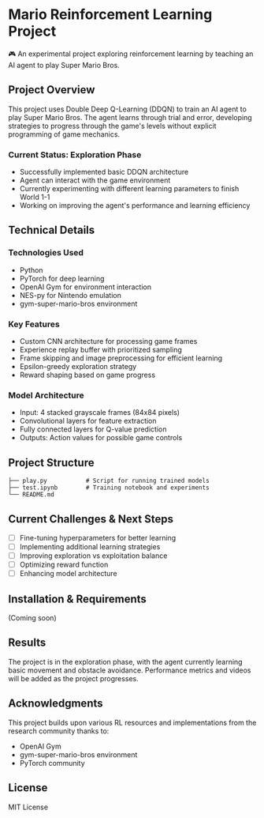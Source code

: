 # Mario Reinforcement Learning Project

🎮 An experimental project exploring reinforcement learning by teaching an AI agent to play Super Mario Bros.

## Project Overview

This project uses Double Deep Q-Learning (DDQN) to train an AI agent to play Super Mario Bros. 
The agent learns through trial and error, developing strategies to progress through the game's levels without explicit programming of game mechanics.

### Current Status: Exploration Phase
- Successfully implemented basic DDQN architecture
- Agent can interact with the game environment
- Currently experimenting with different learning parameters to finish World 1-1
- Working on improving the agent's performance and learning efficiency

## Technical Details

### Technologies Used
- Python
- PyTorch for deep learning
- OpenAI Gym for environment interaction
- NES-py for Nintendo emulation
- gym-super-mario-bros environment

### Key Features
- Custom CNN architecture for processing game frames
- Experience replay buffer with prioritized sampling
- Frame skipping and image preprocessing for efficient learning
- Epsilon-greedy exploration strategy
- Reward shaping based on game progress

### Model Architecture
- Input: 4 stacked grayscale frames (84x84 pixels)
- Convolutional layers for feature extraction
- Fully connected layers for Q-value prediction
- Outputs: Action values for possible game controls

## Project Structure
```
├── play.py           # Script for running trained models
├── test.ipynb        # Training notebook and experiments
└── README.md
```

## Current Challenges & Next Steps
- [ ] Fine-tuning hyperparameters for better learning
- [ ] Implementing additional learning strategies
- [ ] Improving exploration vs exploitation balance
- [ ] Optimizing reward function
- [ ] Enhancing model architecture

## Installation & Requirements
(Coming soon)

## Results
The project is in the exploration phase, with the agent currently learning basic movement and obstacle avoidance. 
Performance metrics and videos will be added as the project progresses.

## Acknowledgments
This project builds upon various RL resources and implementations from the research community thanks to:
- OpenAI Gym
- gym-super-mario-bros environment
- PyTorch community

## License
MIT License
